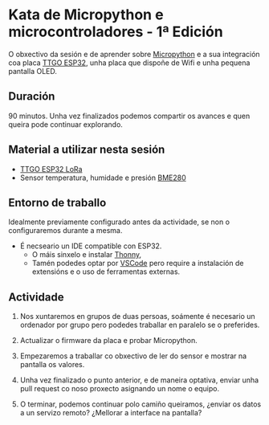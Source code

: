 # Kata de Micropython e microcontroladores - 1ª Edición

O obxectivo da sesión e de aprender sobre [Micropython](https://micropython.org/) e a sua integración coa
placa [TTGO ESP32](https://makeradvisor.com/esp32-sx1276-lora-ssd1306-oled/), unha placa que dispoñe de
Wifi e unha pequena pantalla OLED.

## Duración

90 minutos. Unha vez finalizados podemos compartir os avances e quen queira pode continuar explorando.

## Material a utilizar nesta sesión

* [TTGO ESP32 LoRa](https://makeradvisor.com/esp32-sx1276-lora-ssd1306-oled/)
* Sensor temperatura, humidade e presión [BME280](https://www.adafruit.com/product/2652)

## Entorno de traballo

Idealmente previamente configurado antes da actividade, se non o configuraremos
durante a mesma.

* É necseario un IDE compatible con ESP32.
  * O máis sinxelo e instalar [Thonny](https://thonny.org/),
  * Tamén podedes optar por [VSCode](https://code.visualstudio.com/) pero require a instalación de
extensións e o uso de ferramentas externas.

## Actividade

1. Nos xuntaremos en grupos de duas persoas, soámente é necesario un ordenador
por grupo pero podedes traballar en paralelo se o preferides.

2. Actualizar o firmware da placa e probar Micropython.

3. Empezaremos a traballar co obxectivo de ler do sensor e mostrar na pantalla os valores.

4. Unha vez finalizado o punto anterior, e de maneira optativa, enviar unha pull request co noso
proxecto asignando un nome o equipo.

5. O terminar, podemos continuar polo camiño queiramos, ¿enviar os datos a un servizo remoto?
¿Mellorar a interface na pantalla?
